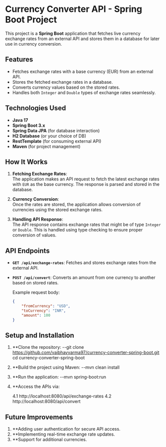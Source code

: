 # Currency Converter API - Spring Boot Project

This project is a **Spring Boot** application that fetches live currency exchange rates from an external API and stores them in a database for later use in currency conversion.

## Features

- Fetches exchange rates with a base currency (EUR) from an external API.
- Stores the fetched exchange rates in a database.
- Converts currency values based on the stored rates.
- Handles both `Integer` and `Double` types of exchange rates seamlessly.

## Technologies Used

- **Java 17**
- **Spring Boot 3.x**
- **Spring Data JPA** (for database interaction)
- **H2 Database** (or your choice of DB)
- **RestTemplate** (for consuming external API)
- **Maven** (for project management)

## How It Works

1. **Fetching Exchange Rates**:  
   The application makes an API request to fetch the latest exchange rates with `EUR` as the base currency. The response is parsed and stored in the database.

2. **Currency Conversion**:  
   Once the rates are stored, the application allows conversion of currencies using the stored exchange rates.

3. **Handling API Response**:  
   The API response contains exchange rates that might be of type `Integer` or `Double`. This is handled using type checking to ensure proper conversion of values.

## API Endpoints

- **`GET /api/exchange-rates`**: Fetches and stores exchange rates from the external API.
- **`POST /api/convert`**: Converts an amount from one currency to another based on stored rates.
  
   Example request body:
   ```json
   {
       "fromCurrency": "USD",
       "toCurrency": "INR",
       "amount": 100
   }

## Setup and Installation
   1. **Clone the repository:
      --git clone https://github.com/vaibhavvarma97/currency-converter-spring-boot.git cd currency-converter-spring-boot
   
   2. **Build the project using Maven:
      --mvn clean install

   3. **Run the application:
      --mvn spring-boot:run

   4. **Access the APIs via:

      4.1 http://localhost:8080/api/exchange-rates
      4.2 http://localhost:8080/api/convert   

 ## Future Improvements 
   1. **Adding user authentication for secure API access.
   2. **Implementing real-time exchange rate updates.
   3. **Support for additional currencies.
